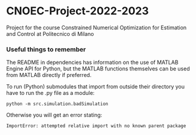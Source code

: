 # CNOEC-Project-2022-2023
Project for the course Constrained Numerical Optimization for Estimation and Control at Politecnico di Milano

### Useful things to remember

The README in dependencies has information on the use of MATLAB Engine API for Python, but the 
MATLAB functions themselves can be used from MATLAB directly if preferred.

To run (Python) submodules that import from outside their directory you have to run the .py file as a module:

    python -m src.simulation.badSimulation

Otherwise you will get an error stating:

    ImportError: attempted relative import with no known parent package